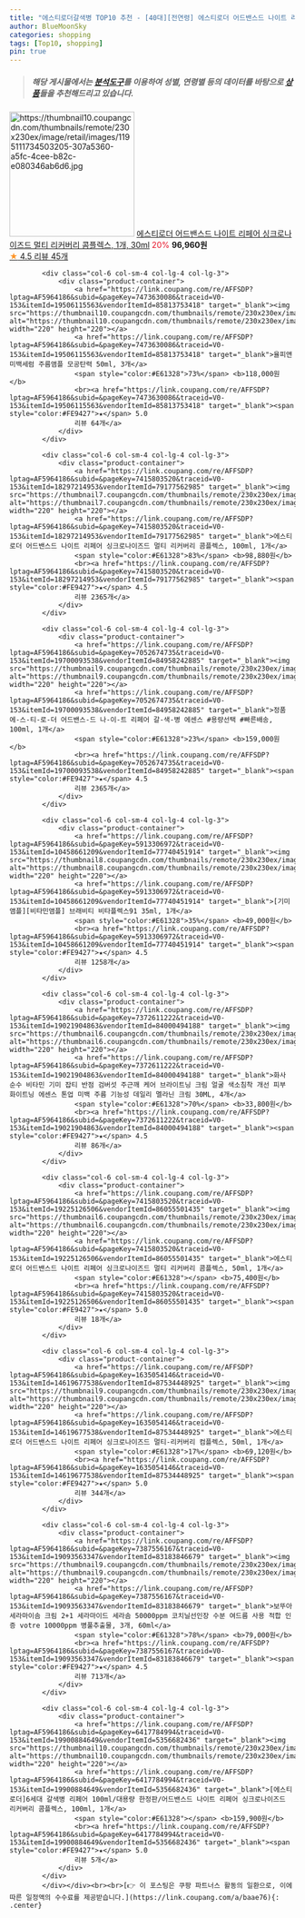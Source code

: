 ```yaml
---
title: "에스티로더갈색병 TOP10 추천 - [40대][전연령] 에스티로더 어드밴스드 나이트 리페어 싱크로나이즈드 멀티 리커버리 콤플렉스, 1개, 30ml"
author: BlueMoonSky
categories: shopping
tags: [Top10, shopping]
pin: true
---
```


> ##### 해당 게시물에서는 [**분석도구**](https://itemscout.io/)를 이용하여 **성별**, **연령별** 등의 데이터를 바탕으로 [**상품**](https://link.coupang.com/a/baae76)들을 추천해드리고 있습니다.
<div class="container"><div class="row">
            <div class="col-6 col-sm-4 col-lg-4 col-lg-3">
                <div class="product-container">
                    <a href="https://link.coupang.com/re/AFFSDP?lptag=AF5964186&subid=&pageKey=7216491261&traceid=V0-153&itemId=12330424391&vendorItemId=78015497997" target="_blank"><img src="https://thumbnail10.coupangcdn.com/thumbnails/remote/230x230ex/image/retail/images/1195111734503205-307a5360-a5fc-4cee-b82c-e080346ab6d6.jpg" alt="https://thumbnail10.coupangcdn.com/thumbnails/remote/230x230ex/image/retail/images/1195111734503205-307a5360-a5fc-4cee-b82c-e080346ab6d6.jpg" width="220" height="220"></a>
                    <a href="https://link.coupang.com/re/AFFSDP?lptag=AF5964186&subid=&pageKey=7216491261&traceid=V0-153&itemId=12330424391&vendorItemId=78015497997" target="_blank">에스티로더 어드밴스드 나이트 리페어 싱크로나이즈드 멀티 리커버리 콤플렉스, 1개, 30ml</a>
                    <span style="color:#E61328">20%</span> <b>96,960원</b>
                    <br><a href="https://link.coupang.com/re/AFFSDP?lptag=AF5964186&subid=&pageKey=7216491261&traceid=V0-153&itemId=12330424391&vendorItemId=78015497997" target="_blank"><span style="color:#FE9427">★</span> 4.5
                    리뷰 45개</a>
                </div>
            </div>
            
            <div class="col-6 col-sm-4 col-lg-4 col-lg-3">
                <div class="product-container">
                    <a href="https://link.coupang.com/re/AFFSDP?lptag=AF5964186&subid=&pageKey=7473630086&traceid=V0-153&itemId=19506115563&vendorItemId=85813753418" target="_blank"><img src="https://thumbnail10.coupangcdn.com/thumbnails/remote/230x230ex/image/vendor_inventory/7021/4661056d86b3b11923cdc271ce2b1756cd35d93acebd1f1e09a19f0a8679.jpg" alt="https://thumbnail10.coupangcdn.com/thumbnails/remote/230x230ex/image/vendor_inventory/7021/4661056d86b3b11923cdc271ce2b1756cd35d93acebd1f1e09a19f0a8679.jpg" width="220" height="220"></a>
                    <a href="https://link.coupang.com/re/AFFSDP?lptag=AF5964186&subid=&pageKey=7473630086&traceid=V0-153&itemId=19506115563&vendorItemId=85813753418" target="_blank">율피앤 미백세럼 주름앰플 모공탄력 50ml, 3개</a>
                    <span style="color:#E61328">73%</span> <b>118,000원</b>
                    <br><a href="https://link.coupang.com/re/AFFSDP?lptag=AF5964186&subid=&pageKey=7473630086&traceid=V0-153&itemId=19506115563&vendorItemId=85813753418" target="_blank"><span style="color:#FE9427">★</span> 5.0
                    리뷰 64개</a>
                </div>
            </div>
            
            <div class="col-6 col-sm-4 col-lg-4 col-lg-3">
                <div class="product-container">
                    <a href="https://link.coupang.com/re/AFFSDP?lptag=AF5964186&subid=&pageKey=7415803520&traceid=V0-153&itemId=18297214953&vendorItemId=79177562985" target="_blank"><img src="https://thumbnail7.coupangcdn.com/thumbnails/remote/230x230ex/image/vendor_inventory/a79e/50ab2a3e6a892d599066d5d69cb86cb3358035fe25bba64e7a06c371c94b.jpg" alt="https://thumbnail7.coupangcdn.com/thumbnails/remote/230x230ex/image/vendor_inventory/a79e/50ab2a3e6a892d599066d5d69cb86cb3358035fe25bba64e7a06c371c94b.jpg" width="220" height="220"></a>
                    <a href="https://link.coupang.com/re/AFFSDP?lptag=AF5964186&subid=&pageKey=7415803520&traceid=V0-153&itemId=18297214953&vendorItemId=79177562985" target="_blank">에스티로더 어드밴스드 나이트 리페어 싱크로나이즈드 멀티 리커버리 콤플렉스, 100ml, 1개</a>
                    <span style="color:#E61328">83%</span> <b>98,880원</b>
                    <br><a href="https://link.coupang.com/re/AFFSDP?lptag=AF5964186&subid=&pageKey=7415803520&traceid=V0-153&itemId=18297214953&vendorItemId=79177562985" target="_blank"><span style="color:#FE9427">★</span> 4.5
                    리뷰 2365개</a>
                </div>
            </div>
            
            <div class="col-6 col-sm-4 col-lg-4 col-lg-3">
                <div class="product-container">
                    <a href="https://link.coupang.com/re/AFFSDP?lptag=AF5964186&subid=&pageKey=7052674735&traceid=V0-153&itemId=19700093538&vendorItemId=84958242885" target="_blank"><img src="https://thumbnail9.coupangcdn.com/thumbnails/remote/230x230ex/image/vendor_inventory/1146/72a8b2dcff0460bfedce8c1b33ee9d82e4b5cb81de860e584256c6b7271f.PNG" alt="https://thumbnail9.coupangcdn.com/thumbnails/remote/230x230ex/image/vendor_inventory/1146/72a8b2dcff0460bfedce8c1b33ee9d82e4b5cb81de860e584256c6b7271f.PNG" width="220" height="220"></a>
                    <a href="https://link.coupang.com/re/AFFSDP?lptag=AF5964186&subid=&pageKey=7052674735&traceid=V0-153&itemId=19700093538&vendorItemId=84958242885" target="_blank">정품 에-스-티-로-더 어드밴스-드 나-이-트 리페어 갈-색-병 에센스 #용량선택 #빠른배송, 100ml, 1개</a>
                    <span style="color:#E61328">23%</span> <b>159,000원</b>
                    <br><a href="https://link.coupang.com/re/AFFSDP?lptag=AF5964186&subid=&pageKey=7052674735&traceid=V0-153&itemId=19700093538&vendorItemId=84958242885" target="_blank"><span style="color:#FE9427">★</span> 4.5
                    리뷰 2365개</a>
                </div>
            </div>
            
            <div class="col-6 col-sm-4 col-lg-4 col-lg-3">
                <div class="product-container">
                    <a href="https://link.coupang.com/re/AFFSDP?lptag=AF5964186&subid=&pageKey=5913306972&traceid=V0-153&itemId=10458661209&vendorItemId=77740451914" target="_blank"><img src="https://thumbnail8.coupangcdn.com/thumbnails/remote/230x230ex/image/vendor_inventory/7278/fb43140c3ef768284f6497222197dc2b26b2a0407cdb108bffff863caffb.jpg" alt="https://thumbnail8.coupangcdn.com/thumbnails/remote/230x230ex/image/vendor_inventory/7278/fb43140c3ef768284f6497222197dc2b26b2a0407cdb108bffff863caffb.jpg" width="220" height="220"></a>
                    <a href="https://link.coupang.com/re/AFFSDP?lptag=AF5964186&subid=&pageKey=5913306972&traceid=V0-153&itemId=10458661209&vendorItemId=77740451914" target="_blank">[기미앰플][비타민앰플] 브래비티 비타플렉스91 35ml, 1개</a>
                    <span style="color:#E61328">35%</span> <b>49,000원</b>
                    <br><a href="https://link.coupang.com/re/AFFSDP?lptag=AF5964186&subid=&pageKey=5913306972&traceid=V0-153&itemId=10458661209&vendorItemId=77740451914" target="_blank"><span style="color:#FE9427">★</span> 4.5
                    리뷰 1258개</a>
                </div>
            </div>
            
            <div class="col-6 col-sm-4 col-lg-4 col-lg-3">
                <div class="product-container">
                    <a href="https://link.coupang.com/re/AFFSDP?lptag=AF5964186&subid=&pageKey=7372611222&traceid=V0-153&itemId=19021904863&vendorItemId=84000494188" target="_blank"><img src="https://thumbnail6.coupangcdn.com/thumbnails/remote/230x230ex/image/vendor_inventory/aed8/bf3fd9d17d23464c412902724cc2b64401de52af507ea6950adeab35a959.jpg" alt="https://thumbnail6.coupangcdn.com/thumbnails/remote/230x230ex/image/vendor_inventory/aed8/bf3fd9d17d23464c412902724cc2b64401de52af507ea6950adeab35a959.jpg" width="220" height="220"></a>
                    <a href="https://link.coupang.com/re/AFFSDP?lptag=AF5964186&subid=&pageKey=7372611222&traceid=V0-153&itemId=19021904863&vendorItemId=84000494188" target="_blank">화사 순수 비타민 기미 잡티 반점 검버섯 주근깨 케어 브라이트닝 크림 얼굴 색소침착 개선 피부 화이트닝 에센스 톤업 미백 주름 기능성 데일리 멜라닌 크림 30ML, 4개</a>
                    <span style="color:#E61328">70%</span> <b>33,800원</b>
                    <br><a href="https://link.coupang.com/re/AFFSDP?lptag=AF5964186&subid=&pageKey=7372611222&traceid=V0-153&itemId=19021904863&vendorItemId=84000494188" target="_blank"><span style="color:#FE9427">★</span> 4.5
                    리뷰 86개</a>
                </div>
            </div>
            
            <div class="col-6 col-sm-4 col-lg-4 col-lg-3">
                <div class="product-container">
                    <a href="https://link.coupang.com/re/AFFSDP?lptag=AF5964186&subid=&pageKey=7415803520&traceid=V0-153&itemId=19225126506&vendorItemId=86055501435" target="_blank"><img src="https://thumbnail6.coupangcdn.com/thumbnails/remote/230x230ex/image/vendor_inventory/a659/18b6526621279951f65ef3fb9ac3daed900484e0ea1decd839449d50d258.PNG" alt="https://thumbnail6.coupangcdn.com/thumbnails/remote/230x230ex/image/vendor_inventory/a659/18b6526621279951f65ef3fb9ac3daed900484e0ea1decd839449d50d258.PNG" width="220" height="220"></a>
                    <a href="https://link.coupang.com/re/AFFSDP?lptag=AF5964186&subid=&pageKey=7415803520&traceid=V0-153&itemId=19225126506&vendorItemId=86055501435" target="_blank">에스티로더 어드밴스드 나이트 리페어 싱크로나이즈드 멀티 리커버리 콤플렉스, 50ml, 1개</a>
                    <span style="color:#E61328"></span> <b>75,400원</b>
                    <br><a href="https://link.coupang.com/re/AFFSDP?lptag=AF5964186&subid=&pageKey=7415803520&traceid=V0-153&itemId=19225126506&vendorItemId=86055501435" target="_blank"><span style="color:#FE9427">★</span> 5.0
                    리뷰 18개</a>
                </div>
            </div>
            
            <div class="col-6 col-sm-4 col-lg-4 col-lg-3">
                <div class="product-container">
                    <a href="https://link.coupang.com/re/AFFSDP?lptag=AF5964186&subid=&pageKey=1635054146&traceid=V0-153&itemId=14619677538&vendorItemId=87534448925" target="_blank"><img src="https://thumbnail9.coupangcdn.com/thumbnails/remote/230x230ex/image/vendor_inventory/64dc/17c945023ff029cf44bddc4a3d7ce517e6cd38f013acadba159cbe6509e4.jpg" alt="https://thumbnail9.coupangcdn.com/thumbnails/remote/230x230ex/image/vendor_inventory/64dc/17c945023ff029cf44bddc4a3d7ce517e6cd38f013acadba159cbe6509e4.jpg" width="220" height="220"></a>
                    <a href="https://link.coupang.com/re/AFFSDP?lptag=AF5964186&subid=&pageKey=1635054146&traceid=V0-153&itemId=14619677538&vendorItemId=87534448925" target="_blank">에스티로더 어드밴스드 나이트 리페어 싱크로나이즈드 멀티-리커버리 컴플렉스, 50ml, 1개</a>
                    <span style="color:#E61328">17%</span> <b>69,120원</b>
                    <br><a href="https://link.coupang.com/re/AFFSDP?lptag=AF5964186&subid=&pageKey=1635054146&traceid=V0-153&itemId=14619677538&vendorItemId=87534448925" target="_blank"><span style="color:#FE9427">★</span> 5.0
                    리뷰 344개</a>
                </div>
            </div>
            
            <div class="col-6 col-sm-4 col-lg-4 col-lg-3">
                <div class="product-container">
                    <a href="https://link.coupang.com/re/AFFSDP?lptag=AF5964186&subid=&pageKey=7387556167&traceid=V0-153&itemId=19093563347&vendorItemId=83183846679" target="_blank"><img src="https://thumbnail9.coupangcdn.com/thumbnails/remote/230x230ex/image/vendor_inventory/8098/a4b269249404923243710caaf88c1a94e573118b8f3a52d5ce8c6e24c25f.jpg" alt="https://thumbnail9.coupangcdn.com/thumbnails/remote/230x230ex/image/vendor_inventory/8098/a4b269249404923243710caaf88c1a94e573118b8f3a52d5ce8c6e24c25f.jpg" width="220" height="220"></a>
                    <a href="https://link.coupang.com/re/AFFSDP?lptag=AF5964186&subid=&pageKey=7387556167&traceid=V0-153&itemId=19093563347&vendorItemId=83183846679" target="_blank">보뚜아 세라마이솜 크림 2+1 세라마이드 세라솜 50000ppm 코치닐선인장 수분 여드름 사용 적합 인증 votre 10000ppm 병풀추출물, 3개, 60ml</a>
                    <span style="color:#E61328">78%</span> <b>79,000원</b>
                    <br><a href="https://link.coupang.com/re/AFFSDP?lptag=AF5964186&subid=&pageKey=7387556167&traceid=V0-153&itemId=19093563347&vendorItemId=83183846679" target="_blank"><span style="color:#FE9427">★</span> 4.5
                    리뷰 713개</a>
                </div>
            </div>
            
            <div class="col-6 col-sm-4 col-lg-4 col-lg-3">
                <div class="product-container">
                    <a href="https://link.coupang.com/re/AFFSDP?lptag=AF5964186&subid=&pageKey=6417784994&traceid=V0-153&itemId=19900884649&vendorItemId=5356682436" target="_blank"><img src="https://thumbnail10.coupangcdn.com/thumbnails/remote/230x230ex/image/vendor_inventory/b854/ec90248abc332e4050e42ca9a902bf0a1098f5a0fffec05ccacda6e78c82.jpg" alt="https://thumbnail10.coupangcdn.com/thumbnails/remote/230x230ex/image/vendor_inventory/b854/ec90248abc332e4050e42ca9a902bf0a1098f5a0fffec05ccacda6e78c82.jpg" width="220" height="220"></a>
                    <a href="https://link.coupang.com/re/AFFSDP?lptag=AF5964186&subid=&pageKey=6417784994&traceid=V0-153&itemId=19900884649&vendorItemId=5356682436" target="_blank">[에스티로더]6세대 갈색병 리페어 100ml/대용량 한정판/어드밴스드 나이트 리페어 싱크로나이즈드 리커버리 콤플렉스, 100ml, 1개</a>
                    <span style="color:#E61328"></span> <b>159,900원</b>
                    <br><a href="https://link.coupang.com/re/AFFSDP?lptag=AF5964186&subid=&pageKey=6417784994&traceid=V0-153&itemId=19900884649&vendorItemId=5356682436" target="_blank"><span style="color:#FE9427">★</span> 5.0
                    리뷰 5개</a>
                </div>
            </div>
            </div></div><br><br>[👉 이 포스팅은 쿠팡 파트너스 활동의 일환으로, 이에 따른 일정액의 수수료를 제공받습니다.](https://link.coupang.com/a/baae76){: .center}